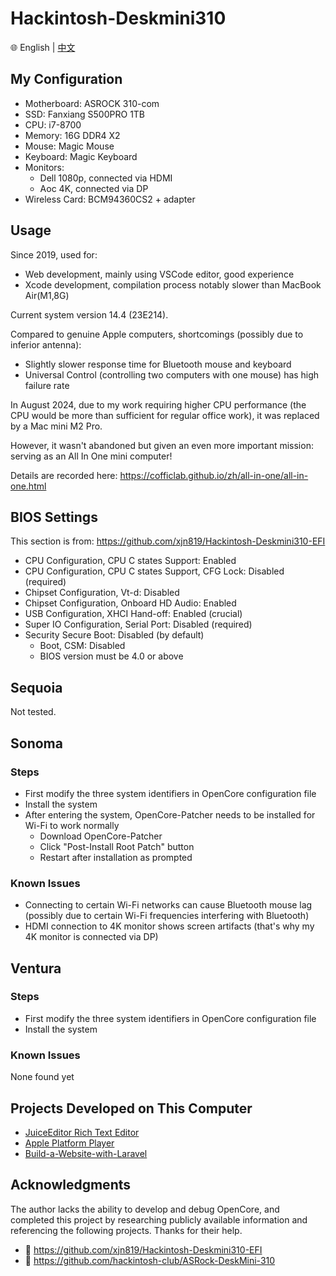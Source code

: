 # Hackintosh-Deskmini310

🌐️ English | [中文](./zh_CN.md)

## My Configuration

- Motherboard: ASROCK 310-com
- SSD: Fanxiang S500PRO 1TB
- CPU: i7-8700
- Memory: 16G DDR4 X2
- Mouse: Magic Mouse
- Keyboard: Magic Keyboard
- Monitors:
  - Dell 1080p, connected via HDMI
  - Aoc 4K, connected via DP
- Wireless Card: BCM94360CS2 + adapter

## Usage

Since 2019, used for:

- Web development, mainly using VSCode editor, good experience
- Xcode development, compilation process notably slower than MacBook Air(M1,8G)

Current system version 14.4 (23E214).

Compared to genuine Apple computers, shortcomings (possibly due to inferior antenna):

- Slightly slower response time for Bluetooth mouse and keyboard
- Universal Control (controlling two computers with one mouse) has high failure rate

In August 2024, due to my work requiring higher CPU performance (the CPU would be more than sufficient for regular office work), it was replaced by a Mac mini M2 Pro.

However, it wasn't abandoned but given an even more important mission: serving as an All In One mini computer!

Details are recorded here:
<https://cofficlab.github.io/zh/all-in-one/all-in-one.html>

## BIOS Settings

This section is from: <https://github.com/xjn819/Hackintosh-Deskmini310-EFI>

- CPU Configuration, CPU C states Support: Enabled
- CPU Configuration, CPU C states Support, CFG Lock: Disabled (required)
- Chipset Configuration, Vt-d: Disabled
- Chipset Configuration, Onboard HD Audio: Enabled
- USB Configuration, XHCI Hand-off: Enabled (crucial)
- Super IO Configuration, Serial Port: Disabled (required)
- Security Secure Boot: Disabled (by default)
  - Boot, CSM: Disabled
  - BIOS version must be 4.0 or above

## Sequoia

Not tested.

## Sonoma

### Steps

- First modify the three system identifiers in OpenCore configuration file
- Install the system
- After entering the system, OpenCore-Patcher needs to be installed for Wi-Fi to work normally
  - Download OpenCore-Patcher
  - Click "Post-Install Root Patch" button
  - Restart after installation as prompted

### Known Issues

- Connecting to certain Wi-Fi networks can cause Bluetooth mouse lag (possibly due to certain Wi-Fi frequencies interfering with Bluetooth)
- HDMI connection to 4K monitor shows screen artifacts (that's why my 4K monitor is connected via DP)

## Ventura

### Steps

- First modify the three system identifiers in OpenCore configuration file
- Install the system

### Known Issues

None found yet

## Projects Developed on This Computer

- [JuiceEditor Rich Text Editor](https://github.com/CofficLab/JuiceEditor)
- [Apple Platform Player](https://github.com/CofficLab/Cisum_SwiftUI)
- [Build-a-Website-with-Laravel](https://github.com/nookery/Build-a-Website-with-Laravel)

## Acknowledgments

The author lacks the ability to develop and debug OpenCore, and completed this project by researching publicly available information and referencing the following projects. Thanks for their help.

- 🎉 <https://github.com/xjn819/Hackintosh-Deskmini310-EFI>
- 🎉 <https://github.com/hackintosh-club/ASRock-DeskMini-310>
